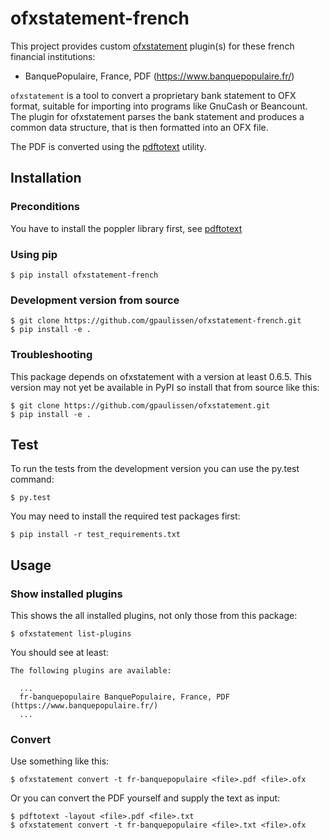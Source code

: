 # ofxstatement-french

This project provides custom
[ofxstatement](https://github.com/kedder/ofxstatement) plugin(s) for these french
financial institutions:
- BanquePopulaire, France, PDF (https://www.banquepopulaire.fr/)

`ofxstatement` is a tool to convert a proprietary bank statement to OFX
format, suitable for importing into programs like GnuCash or Beancount. The
plugin for ofxstatement parses the bank statement and produces a common data
structure, that is then formatted into an OFX file.

The PDF is converted using the
[pdftotext](https://pypi.org/project/pdftotext/) utility.

## Installation

### Preconditions

You have to install the poppler library first, see
[pdftotext](https://pypi.org/project/pdftotext/)

### Using pip

```
$ pip install ofxstatement-french
```

### Development version from source

```
$ git clone https://github.com/gpaulissen/ofxstatement-french.git
$ pip install -e .
```

### Troubleshooting

This package depends on ofxstatement with a version at least 0.6.5. This
version may not yet be available in PyPI so install that from source like
this:
```
$ git clone https://github.com/gpaulissen/ofxstatement.git
$ pip install -e .
```

## Test

To run the tests from the development version you can use the py.test command:

```
$ py.test
```

You may need to install the required test packages first:

```
$ pip install -r test_requirements.txt
```

## Usage

### Show installed plugins

This shows the all installed plugins, not only those from this package:

```
$ ofxstatement list-plugins
```

You should see at least:

```
The following plugins are available:

  ...
  fr-banquepopulaire BanquePopulaire, France, PDF (https://www.banquepopulaire.fr/)
  ...

```

### Convert

Use something like this:

```
$ ofxstatement convert -t fr-banquepopulaire <file>.pdf <file>.ofx
```

Or you can convert the PDF yourself and supply the text as input:

```
$ pdftotext -layout <file>.pdf <file>.txt
$ ofxstatement convert -t fr-banquepopulaire <file>.txt <file>.ofx
```

